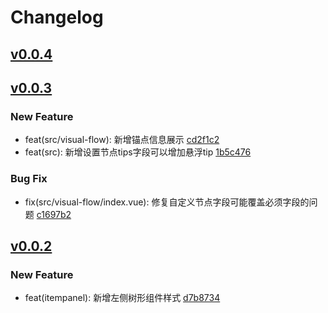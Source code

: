 # Changelog

## [v0.0.4](2020-09-28)

## [v0.0.3](2020-09-25)

### New Feature

- feat(src/visual-flow): 新增锚点信息展示 [cd2f1c2](https://github.com/qunzi0214/vue-visual-flow/commit/cd2f1c2f5e9908af0ff4126c8139152845615a48)
- feat(src): 新增设置节点tips字段可以增加悬浮tip [1b5c476](https://github.com/qunzi0214/vue-visual-flow/commit/1b5c4769d56d25028c904639817d75d4b4fa1c8b)

### Bug Fix

- fix(src/visual-flow/index.vue): 修复自定义节点字段可能覆盖必须字段的问题 [c1697b2](https://github.com/qunzi0214/vue-visual-flow/commit/c1697b25d35e97b339f2f206bd50608d86340f3d)
## [v0.0.2](2020-09-22)

### New Feature

- feat(itempanel): 新增左侧树形组件样式 [d7b8734](https://github.com/qunzi0214/vue-visual-flow/commit/d7b87346ecadbcc90ffc13a8a0895d0933715b19)
